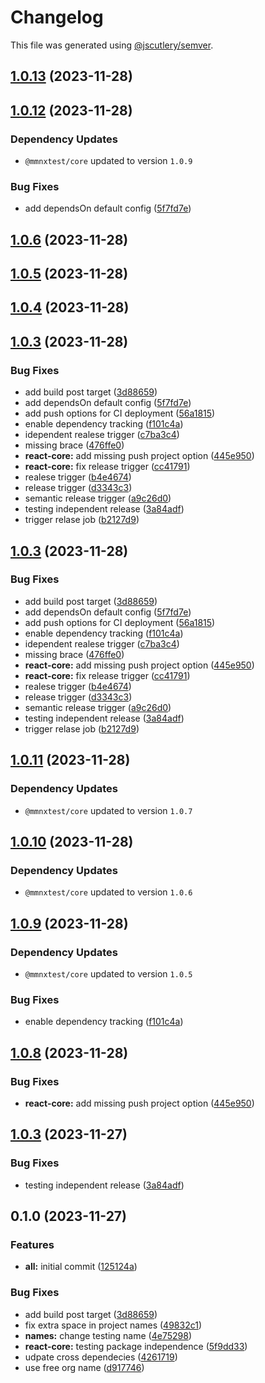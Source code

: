 # Changelog

This file was generated using [@jscutlery/semver](https://github.com/jscutlery/semver).

## [1.0.13](https://github.com/Hyperkid123/nxtesting/compare/@mmnxtest/react-core-1.0.12...@mmnxtest/react-core-1.0.13) (2023-11-28)

## [1.0.12](https://github.com/Hyperkid123/nxtesting/compare/@mmnxtest/react-core-1.0.11...@mmnxtest/react-core-1.0.12) (2023-11-28)

### Dependency Updates

* `@mmnxtest/core` updated to version `1.0.9`

### Bug Fixes

* add dependsOn default config ([5f7fd7e](https://github.com/Hyperkid123/nxtesting/commit/5f7fd7e295f0b6db624a7fcdd3ee5add3dd645d5))

## [1.0.6](https://github.com/Hyperkid123/nxtesting/compare/v1.0.5...v1.0.6) (2023-11-28)

## [1.0.5](https://github.com/Hyperkid123/nxtesting/compare/v1.0.4...v1.0.5) (2023-11-28)

## [1.0.4](https://github.com/Hyperkid123/nxtesting/compare/v1.0.3...v1.0.4) (2023-11-28)

## [1.0.3](https://github.com/Hyperkid123/nxtesting/compare/v1.0.2...v1.0.3) (2023-11-28)


### Bug Fixes

* add build post target ([3d88659](https://github.com/Hyperkid123/nxtesting/commit/3d886599e905ec21bdeca96f67f050dc43087435))
* add dependsOn default config ([5f7fd7e](https://github.com/Hyperkid123/nxtesting/commit/5f7fd7e295f0b6db624a7fcdd3ee5add3dd645d5))
* add push options for CI deployment ([56a1815](https://github.com/Hyperkid123/nxtesting/commit/56a18155d9dac9040feb2cb53b67fcb014781904))
* enable dependency tracking ([f101c4a](https://github.com/Hyperkid123/nxtesting/commit/f101c4acc4db78180f2c79f790c6aa01a4bdf7c0))
* idependent realese trigger ([c7ba3c4](https://github.com/Hyperkid123/nxtesting/commit/c7ba3c409151385a27dc23965d927b34e98dcf64))
* missing brace ([476ffe0](https://github.com/Hyperkid123/nxtesting/commit/476ffe085ef9b33934571bde3de49a458d6d582c))
* **react-core:** add missing push project option ([445e950](https://github.com/Hyperkid123/nxtesting/commit/445e9508d23398d084bbd9d2b24188d0343e4baa))
* **react-core:** fix release trigger ([cc41791](https://github.com/Hyperkid123/nxtesting/commit/cc41791e54c6d9325602cb88483b6aa5dd5c4fcc))
* realese trigger ([b4e4674](https://github.com/Hyperkid123/nxtesting/commit/b4e467422dad6a20de7f91c7ac96848bb01343ad))
* release trigger ([d3343c3](https://github.com/Hyperkid123/nxtesting/commit/d3343c3b4e078ed0cb61dfb102f9acf34539acec))
* semantic release trigger ([a9c26d0](https://github.com/Hyperkid123/nxtesting/commit/a9c26d00929ade8e1e923119c320199fe8505f67))
* testing independent release ([3a84adf](https://github.com/Hyperkid123/nxtesting/commit/3a84adf7891c5949623eed4433bd69b322d014b7))
* trigger relase job ([b2127d9](https://github.com/Hyperkid123/nxtesting/commit/b2127d98f66b2e8881c9562e383c3f0da085d297))

## [1.0.3](https://github.com/Hyperkid123/nxtesting/compare/v1.0.2...v1.0.3) (2023-11-28)


### Bug Fixes

* add build post target ([3d88659](https://github.com/Hyperkid123/nxtesting/commit/3d886599e905ec21bdeca96f67f050dc43087435))
* add dependsOn default config ([5f7fd7e](https://github.com/Hyperkid123/nxtesting/commit/5f7fd7e295f0b6db624a7fcdd3ee5add3dd645d5))
* add push options for CI deployment ([56a1815](https://github.com/Hyperkid123/nxtesting/commit/56a18155d9dac9040feb2cb53b67fcb014781904))
* enable dependency tracking ([f101c4a](https://github.com/Hyperkid123/nxtesting/commit/f101c4acc4db78180f2c79f790c6aa01a4bdf7c0))
* idependent realese trigger ([c7ba3c4](https://github.com/Hyperkid123/nxtesting/commit/c7ba3c409151385a27dc23965d927b34e98dcf64))
* missing brace ([476ffe0](https://github.com/Hyperkid123/nxtesting/commit/476ffe085ef9b33934571bde3de49a458d6d582c))
* **react-core:** add missing push project option ([445e950](https://github.com/Hyperkid123/nxtesting/commit/445e9508d23398d084bbd9d2b24188d0343e4baa))
* **react-core:** fix release trigger ([cc41791](https://github.com/Hyperkid123/nxtesting/commit/cc41791e54c6d9325602cb88483b6aa5dd5c4fcc))
* realese trigger ([b4e4674](https://github.com/Hyperkid123/nxtesting/commit/b4e467422dad6a20de7f91c7ac96848bb01343ad))
* release trigger ([d3343c3](https://github.com/Hyperkid123/nxtesting/commit/d3343c3b4e078ed0cb61dfb102f9acf34539acec))
* semantic release trigger ([a9c26d0](https://github.com/Hyperkid123/nxtesting/commit/a9c26d00929ade8e1e923119c320199fe8505f67))
* testing independent release ([3a84adf](https://github.com/Hyperkid123/nxtesting/commit/3a84adf7891c5949623eed4433bd69b322d014b7))
* trigger relase job ([b2127d9](https://github.com/Hyperkid123/nxtesting/commit/b2127d98f66b2e8881c9562e383c3f0da085d297))

## [1.0.11](https://github.com/Hyperkid123/nxtesting/compare/@mmnxtest/react-core-1.0.10...@mmnxtest/react-core-1.0.11) (2023-11-28)

### Dependency Updates

* `@mmnxtest/core` updated to version `1.0.7`
## [1.0.10](https://github.com/Hyperkid123/nxtesting/compare/@mmnxtest/react-core-1.0.9...@mmnxtest/react-core-1.0.10) (2023-11-28)

### Dependency Updates

* `@mmnxtest/core` updated to version `1.0.6`
## [1.0.9](https://github.com/Hyperkid123/nxtesting/compare/@mmnxtest/react-core-1.0.8...@mmnxtest/react-core-1.0.9) (2023-11-28)

### Dependency Updates

* `@mmnxtest/core` updated to version `1.0.5`

### Bug Fixes

* enable dependency tracking ([f101c4a](https://github.com/Hyperkid123/nxtesting/commit/f101c4acc4db78180f2c79f790c6aa01a4bdf7c0))

## [1.0.8](https://github.com/Hyperkid123/nxtesting/compare/@mmnxtest/react-core-1.0.7...@mmnxtest/react-core-1.0.8) (2023-11-28)


### Bug Fixes

* **react-core:** add missing push project option ([445e950](https://github.com/Hyperkid123/nxtesting/commit/445e9508d23398d084bbd9d2b24188d0343e4baa))

## [1.0.3](https://github.com/Hyperkid123/nxtesting/compare/@mmnxtest/react-core-1.0.2...@mmnxtest/react-core-1.0.3) (2023-11-27)


### Bug Fixes

* testing independent release ([3a84adf](https://github.com/Hyperkid123/nxtesting/commit/3a84adf7891c5949623eed4433bd69b322d014b7))

## 0.1.0 (2023-11-27)


### Features

* **all:** initial commit ([125124a](https://github.com/Hyperkid123/nxtesting/commit/125124a52f6c026740879cf4ca2afdffe152afb6))


### Bug Fixes

* add build post target ([3d88659](https://github.com/Hyperkid123/nxtesting/commit/3d886599e905ec21bdeca96f67f050dc43087435))
* fix extra space in project names ([49832c1](https://github.com/Hyperkid123/nxtesting/commit/49832c150e0b535044bd0d60cbc427a4e4eed2b1))
* **names:** change testing name ([4e75298](https://github.com/Hyperkid123/nxtesting/commit/4e75298228ce9ac5a13c9cd396bdcf301adfd636))
* **react-core:** testing package independence ([5f9dd33](https://github.com/Hyperkid123/nxtesting/commit/5f9dd332433306abc10943f96dd58cf1e5fb7f93))
* udpate cross dependecies ([4261719](https://github.com/Hyperkid123/nxtesting/commit/42617196da7972f8a9db499860949fe41589da46))
* use free org name ([d917746](https://github.com/Hyperkid123/nxtesting/commit/d9177460ebeef193190b21ecc3a2c819674882a2))

